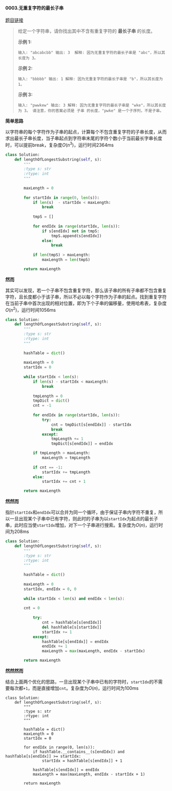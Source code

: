 #### 0003.无重复字符的最长子串

[题目链接](https://leetcode-cn.com/problems/longest-substring-without-repeating-characters/)

> 给定一个字符串，请你找出其中不含有重复字符的 **最长子串** 的长度。
>
> **示例 1:**
>
> `
> 输入: "abcabcbb"
> 输出: 3 
> 解释: 因为无重复字符的最长子串是 "abc"，所以其长度为 3。
> `
>
> **示例 2:**
>
> `
> 输入: "bbbbb"
> 输出: 1
> 解释: 因为无重复字符的最长子串是 "b"，所以其长度为 1。
> `
>
> **示例 3:**
>
> `
> 输入: "pwwkew"
> 输出: 3
> 解释: 因为无重复字符的最长子串是 "wke"，所以其长度为 3。
>      请注意，你的答案必须是 子串 的长度，"pwke" 是一个子序列，不是子串。
> `

**简单思路**

以字符串的每个字符作为子串的起点，计算每个不包含重复字符的子串长度，从而求出最长子串长度，当子串起点到字符串末尾的字符个数小于当前最长字串长度时，可以提前break，复杂度$O(n^3)$，运行时间2364ms

```python
class Solution:
    def lengthOfLongestSubstring(self, s):
        """
        :type s: str
        :rtype: int
        """
        
        maxLength = 0
        
        for startIdx in range(0, len(s)):
            if len(s)  - startIdx < maxLength:
                break
            
            tmpS = []
            
            for endIdx in range(startIdx, len(s)):
                if s[endIdx] not in tmpS:
                    tmpS.append(s[endIdx])
                else:
                    break
            
            if len(tmpS) > maxLength:
                maxLength = len(tmpS)

        return maxLength
```

**然而**

其实可以发现，若一个子串不包含重复字符，那么该子串的所有子串都不包含重复字符，且长度都小于该子串，所以不必以每个字符作为子串的起点。找到重复字符在当前子串中首次出现的相对位置，即为下个子串的偏移量，使用哈希表，复杂度$O(n^2)$，运行时间1056ms

```python
class Solution:
    def lengthOfLongestSubstring(self, s):
        """
        :type s: str
        :rtype: int
        """
        
        hashTable = dict()
         
        maxLength = 0
        startIdx = 0
        
        while startIdx < len(s):
            if len(s) - startIdx < maxLength:
                break
            
            tmpLength = 0
            tmpDict = dict()
            cnt = -1
            
            for endIdx in range(startIdx, len(s)):
                try:
                    cnt = tmpDict[s[endIdx]] - startIdx
                    break
                except:
                    tmpLength += 1
                    tmpDict[s[endIdx]] = endIdx

            if tmpLength > maxLength:
                maxLength = tmpLength
            
            if cnt == -1:
                startIdx += tmpLength
            else:
                startIdx += cnt + 1

        return maxLength
```

**然然而**

指针`startIdx`和`endIdx`可以合并为同一个循环，由于保证子串内字符不重复，所以一旦出现某个子串中已有字符，则此时的子串为以`startIdx`为起点的最长子串，此时应当使`startIdx`增加，对下一个子串进行搜索。复杂度为$O(n)$，运行时间为208ms

```python
class Solution:
    def lengthOfLongestSubstring(self, s):
        """
        :type s: str
        :rtype: int
        """
        
        hashTable = dict()
         
        maxLength = 0
        startIdx, endIdx = 0, 0
        
        while startIdx < len(s) and endIdx < len(s):
           
        cnt = 0
            
            try:
                cnt = hashTable[s[endIdx]]
                del hashTable[s[startIdx]]
                startIdx += 1
            except:
                hashTable[s[endIdx]] = endIdx
                endIdx += 1
                maxLength = max(maxLength, endIdx - startIdx)  

        return maxLength
```

**然然然而**

结合上面两个优化的思路，一旦出现某个子串中已有的字符时，`startIdx`的不需要每次都`+1`，而是直接增加`cnt`。复杂度为$O(n)$，运行时间为100ms

```
class Solution:
    def lengthOfLongestSubstring(self, s):
        """
        :type s: str
        :rtype: int
        """
        
        hashTable = dict()
        maxLength = 0
        startIdx = 0
        
        for endIdx in range(0, len(s)):           
            if hashTable.__contains__(s[endIdx]) and hashTable[s[endIdx]] >= startIdx:
                startIdx = hashTable[s[endIdx]] + 1

            hashTable[s[endIdx]] = endIdx
            maxLength = max(maxLength, endIdx - startIdx + 1)  

        return maxLength
```

